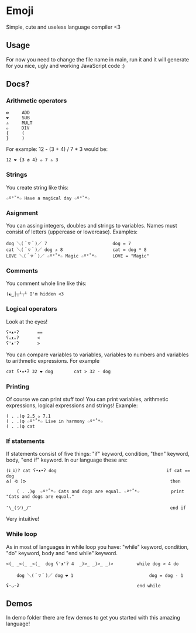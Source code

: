# Emoji
Simple, cute and useless language compiler &lt;3

## Usage

For now you need to change the file name in main, run it and it will generate for you nice, ugly and working JavaScript code :)

## Docs?

### Arithmetic operators

```
✿     ADD
❤     SUB
✰     MULT
๑     DIV
{     (
}     )
```

For example: 
12 - (3 + 4) / 7 * 3
would be:
```
12 ❤ {3 ✿ 4} ๑ 7 ✰ 3
```
### Strings

You create string like this:
```
☆º°˚*☆ Have a magical day ☆º°˚*☆
```

### Asignment

You can assing integers, doubles and strings to variables. Names must consist of letters (uppercase or lowercase).
Examples:
```
dog ＼(＾▽＾)／ 7                         dog = 7
cat ＼(＾▽＾)／ dog ✰ 8                   cat = dog * 8
LOVE ＼(＾▽＾)／ ☆º°˚*☆ Magic ☆º°˚*☆      LOVE = "Magic"
```


### Comments

You comment whole line like this:
```
(☯‿├┬┴┬┴ I'm hidden <3
```

### Logical operators
Look at the eyes!
```
ʕ•ᴥ•ʔ       ==
ʕₒᴥₒʔ       <
ʕ'ᴥ'ʔ       >
```
You can compare variables to variables, variables to numbers and variables to arithmetic expressions. For example

```
cat ʕ•ᴥ•ʔ 32 ❤ dog        cat > 32 - dog 
```


### Printing
Of course we can print stuff too! You can print variables, arithmetic expressions, logical expressions and strings!
Example:
```
( . .)φ 2.5 ✰ 7.1
( . .)φ ☆º°˚*☆ Live in harmony ☆º°˚*☆
( . .)φ cat
```

### If statements
If statements consist of five things: "if" keyword, condition, "then" keyword, body, "end if" keyword. In our language these are:

```
(•ิ_•ิ)? cat ʕ•ᴥ•ʔ dog                                          if cat == dog
ᕕ( ᐛ )ᕗ                                                       then

    ( . .)φ  ☆º°˚*☆ Cats and dogs are equal. ☆º°˚*☆            print "Cats and dogs are equal."

¯\_(ツ)_/¯                                                     end if
```
Very intuitive!

### While loop
As in most of languages in while loop you have: "while" keyword, condition, "do" keyword, body and "end while" keyword.
```
<(_ _<(_ _<(_  dog ʕ'ᴥ'ʔ 4  _)>_ _)>_ _)>         while dog > 4 do

    dog ＼(＾▽＾)／ dog ❤ 1                             dog = dog - 1

ʢᵕᴗᵕʡ                                             end while
```


## Demos

In demo folder there are few demos to get you started with this amazing language!

